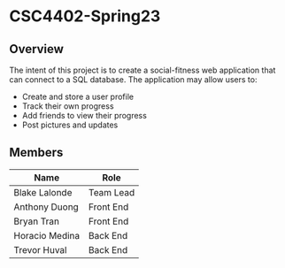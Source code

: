 # CSC4402-Spring23

## Overview
The intent of this project is to create a social-fitness web application that can connect to a SQL database.  The application may allow users to:
- Create and store a user profile
- Track their own progress 
- Add friends to view their progress
- Post pictures and updates

## Members
| Name           | Role      |
|----------------|-----------|
| Blake  Lalonde | Team Lead |
| Anthony Duong  | Front End |
| Bryan Tran     | Front End |
| Horacio Medina | Back End  |
| Trevor Huval   | Back End  |
